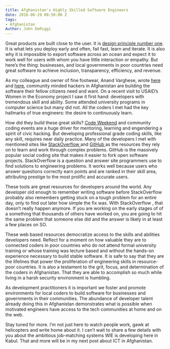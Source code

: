 ```yaml
---
title: Afghanistan's Highly Skilled Software Engineers
date: 2016-06-29 00:50:00 Z
tags:
- Afghanistan
Author: John DeRiggi
---
```


Great products are built close to the user. It is [design principle number one](http://digitalprinciples.org/design-with-the-user/). It is what lets you deploy early and often, fail fast, learn and iterate. It is also why it is impossible to export software across an ocean and expect it to work well for users with whom you have little interaction or empathy. But here’s the thing: businesses, and local governments in poor countries need great software to achieve inclusion, transparency, efficiency, and revenue. 

As my colleague and owner of fine footwear, Anand Varghese, wrote [here ](http://dai-global-digital.com/code-weekend-afghanistan-update-locally-developed-apps-to-fight-street-harassment.html)and [here](http://dai-global-digital.com/sowing-the-seeds-of-a-tech-for-social-good-ecosystem-in-afghanistan.html), community minded hackers in Afghanistan are building the software their fellow citizens need and want. On a recent visit to USAID’s Women in the Economy project I saw it first hand: developers with tremendous skill and ability. Some attended university programs in computer science but many did not. All the coders I met had the key hallmarks of true engineers: the desire to continuously learn.
 
How did they build these great skills? [Code Weekend](http://codeweekend.af/) and community coding events are a huge driver for mentoring, learning and engendering a spirit of civic hacking. But developing professional grade coding skills, like any skill, requires near daily practice. Many of the developers I met with mentioned sites like [StackOverflow ](http://stackoverflow.com/)and [GitHub ](https://github.com/)as the resources they rely on to learn and work through complex problems. GitHub is the massively popular social coding site that makes it easier to fork open software projects. StackOverflow is a question and answer site programmers use to find solutions to engineering problems. It works well because users who answer questions correctly earn points and are ranked in their skill area, attributing prestige to the most prolific and accurate users.

These tools are great resources for developers around the world. Any developer old enough to remember writing software before StackOverflow probably also remembers getting stuck on a tough problem for an entire day, only to find out later how simple the fix was. With StackOverflow , that doesn’t really happen anymore. If you are working on the early stages of of a something that thousands of others have worked on, you are going to hit the same problem that someone else did and the answer is likely in at least a few places on SO.

These web based resources democratize access to the skills and abilities developers need. Reflect for a moment on how valuable they are to connected coders in poor countries who do not attend formal university training or whose training was lecture based and without the hands-on experience necessary to build stable software. It is safe to say that they are the lifelines that power the proliferation of engineering skills in resource-poor countries. It is also a testament to the grit, focus, and determination of the coders in Afghanistan. That they are able to accomplish so much while living in a harsh security environment is humbling.

As development practitioners it is important we foster and promote environments for local coders to build software for businesses and governments in their communities. The abundance of developer talent already doing this in Afghanistan demonstrates what is possible when motivated engineers have access to the tech communities at home and on the web.

Stay tuned for more. I’m not just here to watch people work, gawk at helicopters and write home about it. I can’t wait to share a few details with you about the ambitious job-matching systems WIE is developing here in Kabul. That and more will be in my next post about ICT in Afghanistan.